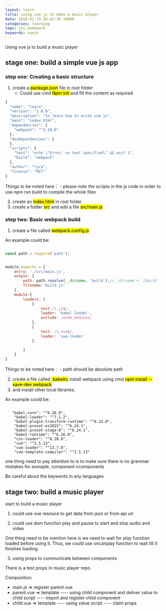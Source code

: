 ```yaml
---
layout: learn
title: using vue js to make a music player
date: 2018-01-19 16:43:39 +0800
categories: learning
tags: jnj,homework
keywords: vuejs
---
```


Using vue js to build a music player

## stage one: build a simple vue js app

###  step one: Creating a basic structure

1. create a <mark>package.json</mark> file in root folder 
 	- Could use cmd <mark> Npm init </mark> and fill the content as required

```javascript
{
  "name": "learn",
  "version": "1.0.0",
  "description": "to learn how to write vue js",
  "main": "index.html",
  "dependencies": {
    "webpack": "^3.10.0"
  },
  "devDependencies": {
  },
  "scripts": {
    "test": "echo \"Error: no test specified\" && exit 1",
    "build": "webpack"
  },
  "author": "lyra",
  "license": "MIT"
}
```
Things to be noted here：
	- please note the scripts in the js code
	in order to use npm run build to compile the whole files

2. create an <mark>index.html</mark> in root folder
3. create a folder <mark>src</mark> and add a file <mark>src/main.js</mark>

### step two: Basic webpack build

1. create a file called <mark>webpack.config.js</mark>

An example could be: 

```javascript

const path = require('path');


module.exports = {
    entry: './src/main.js',
    output: {
        path: path.resolve(__dirname, 'build'),//__dirname + '/build'
        filename:'build.js'
    },
    module:{
        loaders: [
            {
                test:/\.js$/,
                loader: 'babel-loader',
                exclude: /node_modules/
            },
            {
                test: /\.vue$/,
                loader: 'vue-loader'
            },

        ]
    }
}

```

Things to be noted here：
 	- path should be absolute path

2. create a file called <mark>.babelrc</mark>
install webpack using cmd <mark>npm install --save-dev webpack</mark>
3. and install other local libraries.

An example could be:

```

   "babel-core": "^6.26.0",
    "babel-loader": "^7.1.2",
    "babel-plugin-transform-runtime": "^6.23.0",
    "babel-preset-es2015": "^6.24.1",
    "babel-preset-stage-0": "^6.24.1",
    "babel-runtime": "^6.26.0",
    "css-loader": "^0.28.9",
    "vue": "^2.5.13",
    "vue-loader": "^13.7.0",
    "vue-template-compiler": "^2.5.13"

```

one thing need to pay attention to is to make sure there is no grammar mistakes for exmaple, component->components

Be careful about the keywords in any languages

## stage two: build a music player
start to build a music player

1. could use vue resouce to get data from json or from api url

2. could use dom function play and pause to start and stop audio and video

One thing need to be mention here is we need to wait for play function loaded before using it. Thus, we could use oncanplay function to wait till it finishes loading.

3. using props to communicate between components

There is a test props in music player repo.

Composition:

* main.js                =>       register parent.vue
* parent.vue             =>       template  ----  using child component and deliver value to child 
                                  script    ----  import and register child component   
* child.vue              =>       template  ----  using value 
                                  script    ----  claim props 










